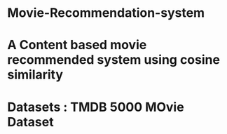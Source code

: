 # Movie-Recommendation-system
# A Content based movie recommended system using cosine similarity
# Datasets : TMDB 5000 MOvie Dataset
